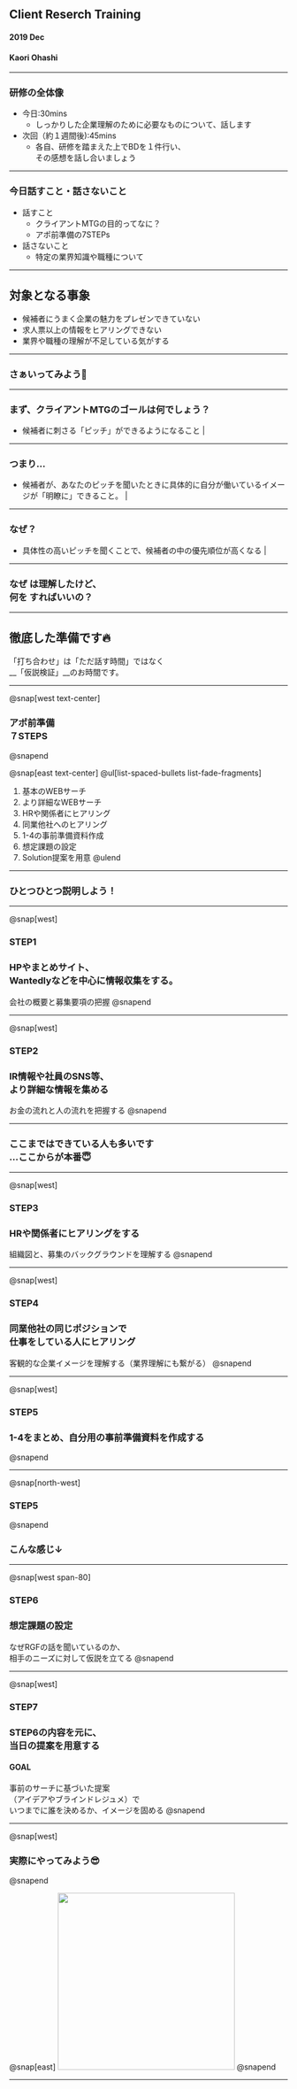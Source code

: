 ## Client Reserch Training
#### 2019 Dec 
#### Kaori Ohashi

---
### 研修の全体像
- 今日:30mins
  - しっかりした企業理解のために必要なものについて、話します
- 次回（約１週間後):45mins
  - 各自、研修を踏まえた上でBDを１件行い、<br>その感想を話し合いましょう

---

### 今日話すこと・話さないこと
- 話すこと
  - クライアントMTGの目的ってなに？ 
  - アポ前準備の7STEPs 
- 話さないこと
  - 特定の業界知識や職種について 

---

## 対象となる事象
- 候補者にうまく企業の魅力をプレゼンできていない 
- 求人票以上の情報をヒアリングできない 
- 業界や職種の理解が不足している気がする

---

### さぁいってみよう🤗

---

### まず、クライアントMTGのゴールは何でしょう？
- 候補者に刺さる「ピッチ」ができるようになること | 

---

### つまり...  
- 候補者が、あなたのピッチを聞いたときに具体的に自分が働いているイメージが「明瞭に」できること。 |

---

### なぜ？ 
- 具体性の高いピッチを聞くことで、候補者の中の優先順位が高くなる |

---

### __なぜ__ は理解したけど、<br> __何を__ すればいいの？

---

## 徹底した準備です🔥
「打ち合わせ」は「ただ話す時間」ではなく<br>__「仮説検証」__のお時間です。

---


@snap[west text-center]
### アポ前準備<br>７STEPS　
@snapend

@snap[east text-center]
  @ul[list-spaced-bullets list-fade-fragments]
  1. 基本のWEBサーチ 
  1. より詳細なWEBサーチ
  1. HRや関係者にヒアリング 
  1. 同業他社へのヒアリング
  1. 1-4の事前準備資料作成
  1. 想定課題の設定
  1. Solution提案を用意
  @ulend

---
### ひとつひとつ説明しよう！

---
@snap[west]
### STEP1
### HPやまとめサイト、<br>Wantedlyなどを中心に情報収集をする。
会社の概要と募集要項の把握
@snapend

---
@snap[west]
### STEP2
### IR情報や社員のSNS等、<br>より詳細な情報を集める
お金の流れと人の流れを把握する
@snapend

---
### ここまではできている人も多いです<br>...ここからが本番😇

---
@snap[west]
### STEP3
### HRや関係者にヒアリングをする
組織図と、募集のバックグラウンドを理解する
@snapend

---
@snap[west]
### STEP4
### 同業他社の同じポジションで<br>仕事をしている人にヒアリング
客観的な企業イメージを理解する（業界理解にも繋がる）
@snapend

---
@snap[west]
### STEP5
### 1-4をまとめ、自分用の事前準備資料を作成する
@snapend

---
@snap[north-west]
### STEP5
@snapend

### こんな感じ↓

---
@snap[west span-80]
### STEP6
### 想定課題の設定
なぜRGFの話を聞いているのか、<br>相手のニーズに対して仮説を立てる
@snapend

---
@snap[west]
### STEP7
### STEP6の内容を元に、<br>当日の提案を用意する

#### __GOAL__
 事前のサーチに基づいた提案<br>（アイデアやブラインドレジュメ）で<br>いつまでに誰を決めるか、イメージを固める
@snapend

---
@snap[west]
### 実際にやってみよう😎
@snapend

@snap[east]
<img src="https://1.bp.blogspot.com/-PgPpfoGDxF0/WcB5sfrVQSI/AAAAAAABG1o/xGjjAfsxv_UddA_63hydv1M46uL0b4KHACLcBGAs/s800/kaigi_man_woman.png" width="320px">
@snapend

---




